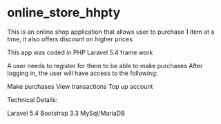 # online_store_hhpty
This is an online shop application that allows user to purchase 1 item at a time, it also offers discount on higher prices

This app was coded in PHP Laravel 5.4 frame work

A user needs to register for them to be able to make purchases
After logging in, the user will have access to the following:

Make purchases
View transactions
Top up account

Technical Details:

Laravel 5.4
Bootstrap 3.3
MySql/MariaDB

